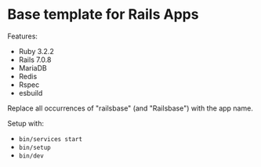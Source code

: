 # Base template for Rails Apps

Features:
* Ruby 3.2.2
* Rails 7.0.8
* MariaDB
* Redis
* Rspec
* esbuild

Replace all occurrences of "railsbase" (and "Railsbase") with the app name.

Setup with:
- `bin/services start`
- `bin/setup`
- `bin/dev`
